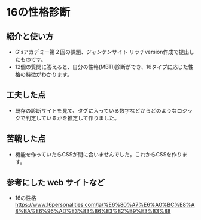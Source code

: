 # 16の性格診断

## 紹介と使い方
  - G'sアカデミー第２回の課題、ジャンケンサイト リッチversion作成で提出したものです。
  - 12個の質問に答えると、自分の性格(MBTI)診断ができ、16タイプに応じた性格の特徴がわかります。

## 工夫した点
  - 既存の診断サイトを見て、タグに入っている数字などからどのようなロジックで判定しているかを推定して作りました。

## 苦戦した点
- 機能を作っていたらCSSが間に合いませんでした。これからCSSを作ります。

## 参考にした web サイトなど
- 16の性格　https://www.16personalities.com/ja/%E6%80%A7%E6%A0%BC%E8%A8%BA%E6%96%AD%E3%83%86%E3%82%B9%E3%83%88
